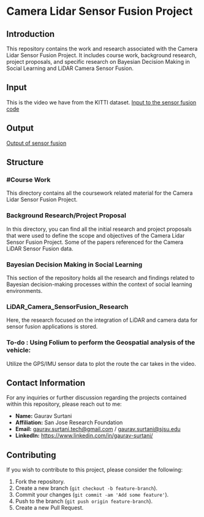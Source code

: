 # Camera Lidar Sensor Fusion Project

## Introduction
This repository contains the work and research associated with the Camera Lidar Sensor Fusion Project. It includes course work, background research, project proposals, and specific research on Bayesian Decision Making in Social Learning and LiDAR Camera Sensor Fusion.

## Input
This is the video we have from the KITTI dataset.
[Input to the sensor fusion code](/LiDAR_Camera_SensorFusion_Research/input.gif)

## Output

[Output of sensor fusion](/LiDAR_Camera_SensorFusion_Research/final_output.gif)

## Structure

### #Course Work
This directory contains all the coursework related material for the Camera Lidar Sensor Fusion Project.

### Background Research/Project Proposal
In this directory, you can find all the initial research and project proposals that were used to define the scope and objectives of the Camera Lidar Sensor Fusion Project.
Some of the papers referenced for the Camera LiDAR Sensor Fusion data.

### Bayesian Decision Making in Social Learning
This section of the repository holds all the research and findings related to Bayesian decision-making processes within the context of social learning environments.

### LiDAR_Camera_SensorFusion_Research
Here, the research focused on the integration of LiDAR and camera data for sensor fusion applications is stored.

### To-do : Using Folium to perform the Geospatial analysis of the vehicle:
Utilize the GPS/IMU sensor data to plot the route the car takes in the video.

## Contact Information
For any inquiries or further discussion regarding the projects contained within this repository, please reach out to me:

- **Name:** Gaurav Surtani
- **Affiliation:** San Jose Research Foundation
- **Email:** gaurav.surtani.tech@gmail.com / gaurav.surtani@sjsu.edu
- **LinkedIn:** https://www.linkedin.com/in/gaurav-surtani/

## Contributing
If you wish to contribute to this project, please consider the following:

1. Fork the repository.
2. Create a new branch (`git checkout -b feature-branch`).
3. Commit your changes (`git commit -am 'Add some feature'`).
4. Push to the branch (`git push origin feature-branch`).
5. Create a new Pull Request.

